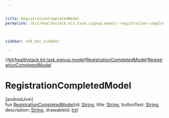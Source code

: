 ```yaml
---


title: RegistrationCompletedModel
permalink: /kit/healthstack.kit.task.signup.model/-registration-completed-model/-registration-completed-model.html



sidebar: sdk_doc_sidebar

---
```



//[kit](/kit.html)/[healthstack.kit.task.signup.model](../index.html)/[RegistrationCompletedModel](index.html)/[RegistrationCompletedModel](-registration-completed-model.html)



# RegistrationCompletedModel



[androidJvm]\
fun [RegistrationCompletedModel](-registration-completed-model.html)(id: [String](https://kotlinlang.org/api/latest/jvm/stdlib/kotlin/-string/index.html), title: [String](https://kotlinlang.org/api/latest/jvm/stdlib/kotlin/-string/index.html), buttonText: [String](https://kotlinlang.org/api/latest/jvm/stdlib/kotlin/-string/index.html), description: [String](https://kotlinlang.org/api/latest/jvm/stdlib/kotlin/-string/index.html), drawableId: [Int](https://kotlinlang.org/api/latest/jvm/stdlib/kotlin/-int/index.html))







